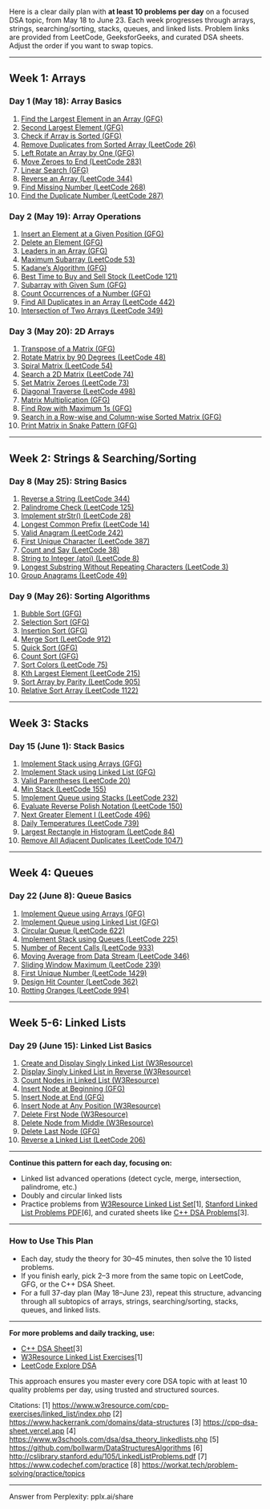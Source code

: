 Here is a clear daily plan with **at least 10 problems per day** on a focused DSA topic, from May 18 to June 23. Each week progresses through arrays, strings, searching/sorting, stacks, queues, and linked lists. Problem links are provided from LeetCode, GeeksforGeeks, and curated DSA sheets. Adjust the order if you want to swap topics.

---

## **Week 1: Arrays**

### **Day 1 (May 18): Array Basics**
1. [Find the Largest Element in an Array (GFG)](https://www.geeksforgeeks.org/find-largest-element-array/)
2. [Second Largest Element (GFG)](https://www.geeksforgeeks.org/find-second-largest-element-array/)
3. [Check if Array is Sorted (GFG)](https://www.geeksforgeeks.org/check-if-an-array-is-sorted/)
4. [Remove Duplicates from Sorted Array (LeetCode 26)](https://leetcode.com/problems/remove-duplicates-from-sorted-array/)
5. [Left Rotate an Array by One (GFG)](https://www.geeksforgeeks.org/array-rotation/)
6. [Move Zeroes to End (LeetCode 283)](https://leetcode.com/problems/move-zeroes/)
7. [Linear Search (GFG)](https://www.geeksforgeeks.org/linear-search/)
8. [Reverse an Array (LeetCode 344)](https://leetcode.com/problems/reverse-string/)
9. [Find Missing Number (LeetCode 268)](https://leetcode.com/problems/missing-number/)
10. [Find the Duplicate Number (LeetCode 287)](https://leetcode.com/problems/find-the-duplicate-number/)

### **Day 2 (May 19): Array Operations**
1. [Insert an Element at a Given Position (GFG)](https://www.geeksforgeeks.org/array-insert/)
2. [Delete an Element (GFG)](https://www.geeksforgeeks.org/delete-an-element-from-array/)
3. [Leaders in an Array (GFG)](https://www.geeksforgeeks.org/leaders-in-an-array/)
4. [Maximum Subarray (LeetCode 53)](https://leetcode.com/problems/maximum-subarray/)
5. [Kadane’s Algorithm (GFG)](https://www.geeksforgeeks.org/largest-sum-contiguous-subarray/)
6. [Best Time to Buy and Sell Stock (LeetCode 121)](https://leetcode.com/problems/best-time-to-buy-and-sell-stock/)
7. [Subarray with Given Sum (GFG)](https://www.geeksforgeeks.org/find-subarray-with-given-sum/)
8. [Count Occurrences of a Number (GFG)](https://www.geeksforgeeks.org/count-number-of-occurrences-or-frequency-in-a-sorted-array/)
9. [Find All Duplicates in an Array (LeetCode 442)](https://leetcode.com/problems/find-all-duplicates-in-an-array/)
10. [Intersection of Two Arrays (LeetCode 349)](https://leetcode.com/problems/intersection-of-two-arrays/)

### **Day 3 (May 20): 2D Arrays**
1. [Transpose of a Matrix (GFG)](https://www.geeksforgeeks.org/program-to-transpose-matrix/)
2. [Rotate Matrix by 90 Degrees (LeetCode 48)](https://leetcode.com/problems/rotate-image/)
3. [Spiral Matrix (LeetCode 54)](https://leetcode.com/problems/spiral-matrix/)
4. [Search a 2D Matrix (LeetCode 74)](https://leetcode.com/problems/search-a-2d-matrix/)
5. [Set Matrix Zeroes (LeetCode 73)](https://leetcode.com/problems/set-matrix-zeroes/)
6. [Diagonal Traverse (LeetCode 498)](https://leetcode.com/problems/diagonal-traverse/)
7. [Matrix Multiplication (GFG)](https://www.geeksforgeeks.org/multiply-two-matrices/)
8. [Find Row with Maximum 1s (GFG)](https://www.geeksforgeeks.org/find-the-row-with-maximum-number-1s/)
9. [Search in a Row-wise and Column-wise Sorted Matrix (GFG)](https://www.geeksforgeeks.org/search-in-row-wise-and-column-wise-sorted-matrix/)
10. [Print Matrix in Snake Pattern (GFG)](https://www.geeksforgeeks.org/print-matrix-in-snake-pattern/)

---

## **Week 2: Strings & Searching/Sorting**

### **Day 8 (May 25): String Basics**
1. [Reverse a String (LeetCode 344)](https://leetcode.com/problems/reverse-string/)
2. [Palindrome Check (LeetCode 125)](https://leetcode.com/problems/valid-palindrome/)
3. [Implement strStr() (LeetCode 28)](https://leetcode.com/problems/implement-strstr/)
4. [Longest Common Prefix (LeetCode 14)](https://leetcode.com/problems/longest-common-prefix/)
5. [Valid Anagram (LeetCode 242)](https://leetcode.com/problems/valid-anagram/)
6. [First Unique Character (LeetCode 387)](https://leetcode.com/problems/first-unique-character-in-a-string/)
7. [Count and Say (LeetCode 38)](https://leetcode.com/problems/count-and-say/)
8. [String to Integer (atoi) (LeetCode 8)](https://leetcode.com/problems/string-to-integer-atoi/)
9. [Longest Substring Without Repeating Characters (LeetCode 3)](https://leetcode.com/problems/longest-substring-without-repeating-characters/)
10. [Group Anagrams (LeetCode 49)](https://leetcode.com/problems/group-anagrams/)

### **Day 9 (May 26): Sorting Algorithms**
1. [Bubble Sort (GFG)](https://www.geeksforgeeks.org/bubble-sort/)
2. [Selection Sort (GFG)](https://www.geeksforgeeks.org/selection-sort/)
3. [Insertion Sort (GFG)](https://www.geeksforgeeks.org/insertion-sort/)
4. [Merge Sort (LeetCode 912)](https://leetcode.com/problems/sort-an-array/)
5. [Quick Sort (GFG)](https://www.geeksforgeeks.org/quick-sort/)
6. [Count Sort (GFG)](https://www.geeksforgeeks.org/counting-sort/)
7. [Sort Colors (LeetCode 75)](https://leetcode.com/problems/sort-colors/)
8. [Kth Largest Element (LeetCode 215)](https://leetcode.com/problems/kth-largest-element-in-an-array/)
9. [Sort Array by Parity (LeetCode 905)](https://leetcode.com/problems/sort-array-by-parity/)
10. [Relative Sort Array (LeetCode 1122)](https://leetcode.com/problems/relative-sort-array/)

---

## **Week 3: Stacks**

### **Day 15 (June 1): Stack Basics**
1. [Implement Stack using Arrays (GFG)](https://www.geeksforgeeks.org/stack-data-structure/)
2. [Implement Stack using Linked List (GFG)](https://www.geeksforgeeks.org/stack-linked-list-implementation/)
3. [Valid Parentheses (LeetCode 20)](https://leetcode.com/problems/valid-parentheses/)
4. [Min Stack (LeetCode 155)](https://leetcode.com/problems/min-stack/)
5. [Implement Queue using Stacks (LeetCode 232)](https://leetcode.com/problems/implement-queue-using-stacks/)
6. [Evaluate Reverse Polish Notation (LeetCode 150)](https://leetcode.com/problems/evaluate-reverse-polish-notation/)
7. [Next Greater Element I (LeetCode 496)](https://leetcode.com/problems/next-greater-element-i/)
8. [Daily Temperatures (LeetCode 739)](https://leetcode.com/problems/daily-temperatures/)
9. [Largest Rectangle in Histogram (LeetCode 84)](https://leetcode.com/problems/largest-rectangle-in-histogram/)
10. [Remove All Adjacent Duplicates (LeetCode 1047)](https://leetcode.com/problems/remove-all-adjacent-duplicates-in-string/)

---

## **Week 4: Queues**

### **Day 22 (June 8): Queue Basics**
1. [Implement Queue using Arrays (GFG)](https://www.geeksforgeeks.org/queue-data-structure/)
2. [Implement Queue using Linked List (GFG)](https://www.geeksforgeeks.org/queue-linked-list-implementation/)
3. [Circular Queue (LeetCode 622)](https://leetcode.com/problems/design-circular-queue/)
4. [Implement Stack using Queues (LeetCode 225)](https://leetcode.com/problems/implement-stack-using-queues/)
5. [Number of Recent Calls (LeetCode 933)](https://leetcode.com/problems/number-of-recent-calls/)
6. [Moving Average from Data Stream (LeetCode 346)](https://leetcode.com/problems/moving-average-from-data-stream/)
7. [Sliding Window Maximum (LeetCode 239)](https://leetcode.com/problems/sliding-window-maximum/)
8. [First Unique Number (LeetCode 1429)](https://leetcode.com/problems/first-unique-number/)
9. [Design Hit Counter (LeetCode 362)](https://leetcode.com/problems/design-hit-counter/)
10. [Rotting Oranges (LeetCode 994)](https://leetcode.com/problems/rotting-oranges/)

---

## **Week 5-6: Linked Lists**

### **Day 29 (June 15): Linked List Basics**
1. [Create and Display Singly Linked List (W3Resource)](https://www.w3resource.com/cpp-exercises/linked_list/index.php)
2. [Display Singly Linked List in Reverse (W3Resource)](https://www.w3resource.com/cpp-exercises/linked_list/index.php)
3. [Count Nodes in Linked List (W3Resource)](https://www.w3resource.com/cpp-exercises/linked_list/index.php)
4. [Insert Node at Beginning (GFG)](https://www.geeksforgeeks.org/linked-list-set-1-introduction/)
5. [Insert Node at End (GFG)](https://www.geeksforgeeks.org/linked-list-set-2-inserting-a-node/)
6. [Insert Node at Any Position (W3Resource)](https://www.w3resource.com/cpp-exercises/linked_list/index.php)
7. [Delete First Node (W3Resource)](https://www.w3resource.com/cpp-exercises/linked_list/index.php)
8. [Delete Node from Middle (W3Resource)](https://www.w3resource.com/cpp-exercises/linked_list/index.php)
9. [Delete Last Node (GFG)](https://www.geeksforgeeks.org/delete-last-node-of-the-linked-list/)
10. [Reverse a Linked List (LeetCode 206)](https://leetcode.com/problems/reverse-linked-list/)

---

**Continue this pattern for each day, focusing on:**
- Linked list advanced operations (detect cycle, merge, intersection, palindrome, etc.)
- Doubly and circular linked lists
- Practice problems from [W3Resource Linked List Set](https://www.w3resource.com/cpp-exercises/linked_list/index.php)[1], [Stanford Linked List Problems PDF](http://cslibrary.stanford.edu/105/LinkedListProblems.pdf)[6], and curated sheets like [C++ DSA Problems](https://cpp-dsa-sheet.vercel.app)[3].

---

### **How to Use This Plan**
- Each day, study the theory for 30–45 minutes, then solve the 10 listed problems.
- If you finish early, pick 2–3 more from the same topic on LeetCode, GFG, or the C++ DSA Sheet.
- For a full 37-day plan (May 18–June 23), repeat this structure, advancing through all subtopics of arrays, strings, searching/sorting, stacks, queues, and linked lists.

---

**For more problems and daily tracking, use:**
- [C++ DSA Sheet](https://cpp-dsa-sheet.vercel.app)[3]
- [W3Resource Linked List Exercises](https://www.w3resource.com/cpp-exercises/linked_list/index.php)[1]
- [LeetCode Explore DSA](https://leetcode.com/explore/learn/)

This approach ensures you master every core DSA topic with at least 10 quality problems per day, using trusted and structured sources.

Citations:
[1] https://www.w3resource.com/cpp-exercises/linked_list/index.php
[2] https://www.hackerrank.com/domains/data-structures
[3] https://cpp-dsa-sheet.vercel.app
[4] https://www.w3schools.com/dsa/dsa_theory_linkedlists.php
[5] https://github.com/bollwarm/DataStructuresAlgorithms
[6] http://cslibrary.stanford.edu/105/LinkedListProblems.pdf
[7] https://www.codechef.com/practice
[8] https://workat.tech/problem-solving/practice/topics

---
Answer from Perplexity: pplx.ai/share
